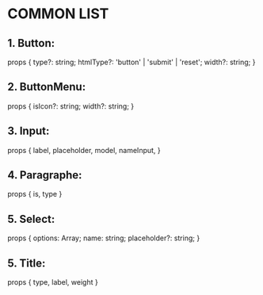# **COMMON LIST**

## 1. Button:         
props {
  type?: string;
  htmlType?: 'button' | 'submit' | 'reset';
  width?: string;
}

## 2. ButtonMenu:
props {
  isIcon?: string;
  width?: string;
}

## 3. Input:
props {
  label,
  placeholder,
  model,
  nameInput,
}

## 4. Paragraphe:
props {
  is,
  type
}

## 5. Select:
props {
 options: Array<object>;
  name: string;
  placeholder?: string;
}

## 5. Title:
props {
 type,
 label,
 weight
}
